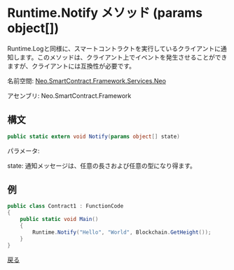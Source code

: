 # Runtime.Notify メソッド (params object[])

Runtime.Logと同様に、スマートコントラクトを実行しているクライアントに通知します。このメソッドは、クライアント上でイベントを発生させることができますが、クライアントには互換性が必要です。

名前空間: [Neo.SmartContract.Framework.Services.Neo](../../neo.md)

アセンブリ: Neo.SmartContract.Framework

## 構文

```c#
public static extern void Notify(params object[] state)
```
パラメータ:

state: 通知メッセージは、任意の長さおよび任意の型になり得ます。

## 例

```c#
public class Contract1 : FunctionCode
{
    public static void Main()
    {
        Runtime.Notify("Hello", "World", Blockchain.GetHeight());
    }
}
```




[戻る](../Runtime.md)
